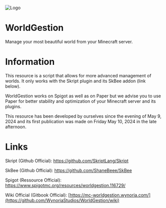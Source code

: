 ![Logo](https://github.com/WynoriaStudios/WorldGestion/assets/168580858/f635f4e3-08b1-4367-abfe-e4ee76b7e66b)


# WorldGestion
Manage your most beautiful world from your Minecraft server.

# Information

This resource is a script that allows for more advanced management of worlds. It only works with the Skript plugin and its SkBee addon (link below).

WorldGestion works on Spigot as well as on Paper but we advise you to use Paper for better stability and optimization of your Minecraft server and its plugins.

This resource has been developed by ourselves since the evening of May 9, 2024 and its first publication was made on Friday May 10, 2024 in the late afternoon.

# Links

Skript (Github Official): https://github.com/SkriptLang/Skript

SkBee (Github Official): https://github.com/ShaneBeee/SkBee

Spigot (Ressource Official): https://www.spigotmc.org/resources/worldgestion.116729/

Wiki Official (Gitbook Official): [https://mc-worldgestion.wynoria.com/](https://github.com/WynoriaStudios/WorldGestion/wiki)
